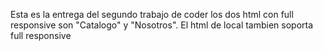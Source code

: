 Esta es la entrega del segundo trabajo de coder los dos html con full responsive son "Catalogo" y "Nosotros". El html de local tambien soporta full responsive
